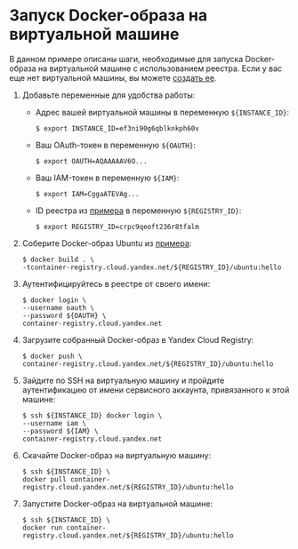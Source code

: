 # Запуск Docker-образа на виртуальной машине

В данном примере описаны шаги, необходимые для запуска Docker-образа на виртуальной машине с использованием реестра.
Если у вас еще нет виртуальной машины, вы можете [создать ее](https://cloud.yandex.ru/docs/compute/quickstart/).

1. Добавьте переменные для удобства работы:
        
    * Адрес вашей виртуальной машины в переменную `${INSTANCE_ID}`:
        
        ```
        $ export INSTANCE_ID=ef3ni90g6qblknkph60v
        ```

    * Ваш OAuth-токен в переменную `${OAUTH}`:
        
        ```
        $ export OAUTH=AQAAAAAV6O...
        ```
    
    * Ваш IAM-токен в переменную `${IAM}`:
        
        ```
        $ export IAM=CggaATEVAg...
        ```

    * ID реестра из [примера](../quickstart/index.md) в переменную `${REGISTRY_ID}`:
        
        ```
        $ export REGISTRY_ID=crpc9qeoft236r8tfalm
        ```

1. Соберите Docker-образ Ubuntu из [примера](../operations/docker-image/docker-image-create.md):
    
    ```
    $ docker build . \
    -tcontainer-registry.cloud.yandex.net/${REGISTRY_ID}/ubuntu:hello
    ```
    
1. Аутентифицируйтесь в реестре от своего имени:
    
    ```
    $ docker login \
    --username oauth \
    --password ${OAUTH} \
    container-registry.cloud.yandex.net
    ```
    
1. Загрузите собранный Docker-образ в Yandex Cloud Registry:
    
    ```
    $ docker push \
    container-registry.cloud.yandex.net/${REGISTRY_ID}/ubuntu:hello
    ```
    
1. Зайдите по SSH на виртуальную машину и пройдите аутентификацию от имени сервисного аккаунта, привязанного к этой машине:
    
    ```
    $ ssh ${INSTANCE_ID} docker login \
    --username iam \
    --password ${IAM} \
    container-registry.cloud.yandex.net
    ```
    
1. Скачайте Docker-образ на виртуальную машину:

    ```
    $ ssh ${INSTANCE_ID} \
    docker pull container-registry.cloud.yandex.net/${REGISTRY_ID}/ubuntu:hello
    ```
    
1. Запустите Docker-образ на виртуальной машине:

    ```
    $ ssh ${INSTANCE_ID} \
    docker run container-registry.cloud.yandex.net/${REGISTRY_ID}/ubuntu:hello
    ```
